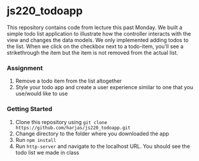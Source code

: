 # js220_todoapp
This repository contains code from lecture this past Monday. We built a simple todo list application to illustrate how the controller interacts with the view and changes the data models. We only implemented adding todos to the list. When we click on the checkbox next to a todo-item, you'll see a strikethrough the item but the item is not removed from the actual list. 

### Assignment
1. Remove a todo item from the list altogether
2. Style your todo app and create a user experience similar to one that you use/would like to use

### Getting Started
1. Clone this repository using `git clone https://github.com/harjas/js220_todoapp.git`
2. Change directory to the folder where you downloaded the app
3. Run `npm install`
4. Run `http-server` and navigate to the localhost URL. You should see the todo list we made in class
